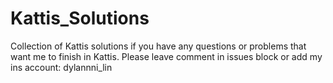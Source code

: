 # Kattis_Solutions
Collection of Kattis solutions
if you have any questions or problems that want me to finish in Kattis.
Please leave comment in issues block or add my ins account: dylannni_lin

